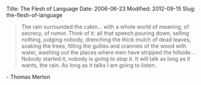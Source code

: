 Title: The Flesh of Language
Date: 2006-06-23
Modified: 2012-09-15
Slug: the-flesh-of-language

<blockquote>The rain surrounded the cabin... with a whole world of meaning, of secrecy, of rumor. Think of it: all that speech pouring down, selling nothing, judging nobody, drenching the thick mulch of dead leaves, soaking the trees, filling the gullies and crannies of the wood with water, washing out the places where men have stripped the hillside... Nobody started it, nobody is going to stop it. It will talk as long as it wants, the rain. As long as it talks I am going to listen.</blockquote>
- Thomas Merton
